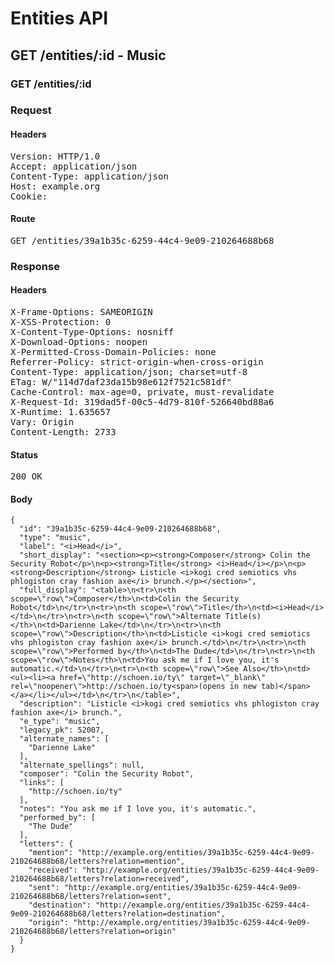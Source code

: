 # Entities API



## GET /entities/:id - Music

### GET /entities/:id
### Request

#### Headers

<pre>Version: HTTP/1.0
Accept: application/json
Content-Type: application/json
Host: example.org
Cookie: </pre>

#### Route

<pre>GET /entities/39a1b35c-6259-44c4-9e09-210264688b68</pre>

### Response

#### Headers

<pre>X-Frame-Options: SAMEORIGIN
X-XSS-Protection: 0
X-Content-Type-Options: nosniff
X-Download-Options: noopen
X-Permitted-Cross-Domain-Policies: none
Referrer-Policy: strict-origin-when-cross-origin
Content-Type: application/json; charset=utf-8
ETag: W/&quot;114d7daf23da15b98e612f7521c581df&quot;
Cache-Control: max-age=0, private, must-revalidate
X-Request-Id: 319dad5f-00c5-4d79-810f-526640bd88a6
X-Runtime: 1.635657
Vary: Origin
Content-Length: 2733</pre>

#### Status

<pre>200 OK</pre>

#### Body

~~~
{
  "id": "39a1b35c-6259-44c4-9e09-210264688b68",
  "type": "music",
  "label": "<i>Head</i>",
  "short_display": "<section><p><strong>Composer</strong> Colin the Security Robot</p>\n<p><strong>Title</strong> <i>Head</i></p>\n<p><strong>Description</strong> Listicle <i>kogi cred semiotics vhs phlogiston cray fashion axe</i> brunch.</p></section>",
  "full_display": "<table>\n<tr>\n<th scope=\"row\">Composer</th>\n<td>Colin the Security Robot</td>\n</tr>\n<tr>\n<th scope=\"row\">Title</th>\n<td><i>Head</i></td>\n</tr>\n<tr>\n<th scope=\"row\">Alternate Title(s)</th>\n<td>Darienne Lake</td>\n</tr>\n<tr>\n<th scope=\"row\">Description</th>\n<td>Listicle <i>kogi cred semiotics vhs phlogiston cray fashion axe</i> brunch.</td>\n</tr>\n<tr>\n<th scope=\"row\">Performed by</th>\n<td>The Dude</td>\n</tr>\n<tr>\n<th scope=\"row\">Notes</th>\n<td>You ask me if I love you, it's automatic.</td>\n</tr>\n<tr>\n<th scope=\"row\">See Also</th>\n<td><ul><li><a href=\"http://schoen.io/ty\" target=\"_blank\" rel=\"noopener\">http://schoen.io/ty<span>(opens in new tab)</span></a></li></ul></td>\n</tr>\n</table>",
  "description": "Listicle <i>kogi cred semiotics vhs phlogiston cray fashion axe</i> brunch.",
  "e_type": "music",
  "legacy_pk": 52007,
  "alternate_names": [
    "Darienne Lake"
  ],
  "alternate_spellings": null,
  "composer": "Colin the Security Robot",
  "links": [
    "http://schoen.io/ty"
  ],
  "notes": "You ask me if I love you, it's automatic.",
  "performed_by": [
    "The Dude"
  ],
  "letters": {
    "mention": "http://example.org/entities/39a1b35c-6259-44c4-9e09-210264688b68/letters?relation=mention",
    "received": "http://example.org/entities/39a1b35c-6259-44c4-9e09-210264688b68/letters?relation=received",
    "sent": "http://example.org/entities/39a1b35c-6259-44c4-9e09-210264688b68/letters?relation=sent",
    "destination": "http://example.org/entities/39a1b35c-6259-44c4-9e09-210264688b68/letters?relation=destination",
    "origin": "http://example.org/entities/39a1b35c-6259-44c4-9e09-210264688b68/letters?relation=origin"
  }
}
~~~

